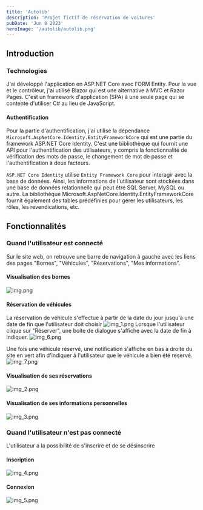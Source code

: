 ```yaml
---
title: 'Autolib'
description: 'Projet fictif de réservation de voitures'
pubDate: 'Jun 8 2023'
heroImage: '/autolib/autolib.png'
---
```

## Introduction

### Technologies

J'ai développé l'application en ASP.NET Core avec l'ORM Entity.
Pour la vue et le contrôleur, j'ai utilisé Blazor qui est une alternative à MVC et Razor Pages. C'est un framework
d'application (SPA) à une seule page qui se contente d'utiliser C# au lieu de JavaScript.

#### Authentification

Pour la partie d'authentification, j'ai utilisé la dépendance `Microsoft.AspNetCore.Identity.EntityFrameworkCore` qui
est
une partie du framework ASP.NET Core Identity. C'est une bibliothèque qui fournit une API pour l'authentification des
utilisateurs, y compris la fonctionnalité de vérification des mots de passe, le changement de mot de passe et
l'authentification à deux facteurs.

`ASP.NET Core Identity` utilise `Entity Framework Core` pour interagir avec la base de données. Ainsi, les informations
de
l'utilisateur sont stockées dans une base de données relationnelle qui peut être SQL Server, MySQL ou autre. La
bibliothèque Microsoft.AspNetCore.Identity.EntityFrameworkCore fournit également des tables prédéfinies pour gérer les
utilisateurs, les rôles, les revendications, etc.

## Fonctionnalités

### Quand l'utilisateur est connecté

Sur le site web, on retrouve une barre de navigation à gauche avec les liens des pages "Bornes", "Véhicules",
"Réservations", "Mes informations".

#### Visualisation des bornes

![img.png](/autolib/autolib.png)

#### Réservation de véhicules

La réservation de véhicule s'effectue à partir de la date du jour jusqu'à une date de fin que l'utilisateur doit choisir
![img_1.png](/autolib/img_1.png)
Lorsque l'utilisateur clique sur "Réserver", une boite de dialogue s'affiche avec la date de fin à indiquer.
![img_6.png](/autolib/img_6.png)

Une fois une véhicule réservé, une notification s'affiche en bas à droite du site en vert afin d'indiquer à
l'utilisateur
que le véhicule a bien été reservé.
![img_7.png](/autolib/img_7.png)

#### Visualisation de ses réservations

![img_2.png](/autolib/img_2.png)

#### Visualisation de ses informations personnelles

![img_3.png](/autolib/img_3.png)

### Quand l'utilisateur n'est pas connecté

L'utilisateur a la possibilité de s'inscrire et de se désinscrire

#### Inscription

![img_4.png](/autolib/img_4.png)

#### Connexion

![img_5.png](/autolib/img_5.png)





